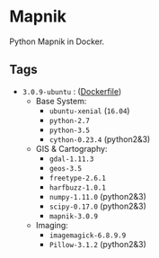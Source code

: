 # Mapnik

Python Mapnik in Docker.

## Tags

- `3.0.9-ubuntu` : ([Dockerfile](https://github.com/Kotaimen/docker-mapnik/blob/master/Dockerfile))
    - Base System: 
        - `ubuntu-xenial` (`16.04`)
        - `python-2.7`
        - `python-3.5`
        - `cython-0.23.4` (python2&3)
    - GIS & Cartography:
        - `gdal-1.11.3` 
        - `geos-3.5`
        - `freetype-2.6.1`
        - `harfbuzz-1.0.1`
        - `numpy-1.11.0` (python2&3)
        - `scipy-0.17.0` (python2&3)
        - `mapnik-3.0.9` 
    - Imaging:
        - `imagemagick-6.8.9.9`
        - `Pillow-3.1.2` (python2&3)
